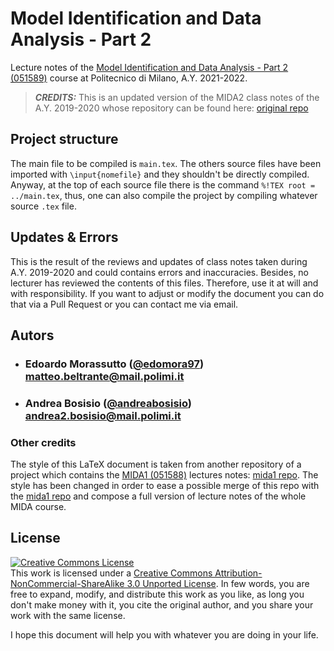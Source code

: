 # Model Identification and Data Analysis - Part 2

Lecture notes of the [Model Identification and Data Analysis - Part 2 (051589)](https://www11.ceda.polimi.it/schedaincarico/schedaincarico/controller/scheda_pubblica/SchedaPublic.do?&evn_default=evento&c_classe=765794&polij_device_category=DESKTOP&__pj0=0&__pj1=42d68cc1050be0569561dabe2a5df40b) course at Politecnico di Milano, A.Y. 2021-2022.

> **_CREDITS:_**  This is an updated version of the MIDA2 class notes of the A.Y. 2019-2020 whose repository can be found here: [original repo](https://github.com/polimi-cheatsheet/MIDA2)


## Project structure

The main file to be compiled is `main.tex`.
The others source files have been imported with  `\input{nomefile}` and they shouldn't be directly compiled. Anyway, at the top of each source file there is the command `%!TEX root = ../main.tex`, thus, one can also compile the project by compiling whatever source `.tex` file.

## Updates & Errors

This is the result of the reviews and updates of class notes taken during A.Y. 2019-2020 and could contains errors and inaccuracies. Besides, no lecturer has reviewed the contents of this files. Therefore, use it at will and with responsibility. 
If you want to adjust or modify the document you can do that via a Pull Request or you can contact me via email. 

## Autors 

- ###  Edoardo Morassutto ([@edomora97](https://github.com/edomora97))<br>matteo.beltrante@mail.polimi.it
- ###  Andrea Bosisio ([@andreabosisio](https://github.com/andreabosisio))<br>andrea2.bosisio@mail.polimi.it

### Other credits
The style of this LaTeX document is taken from another repository of a project which contains the [MIDA1 (051588)](https://www11.ceda.polimi.it/schedaincarico/schedaincarico/controller/scheda_pubblica/SchedaPublic.do?&evn_default=evento&c_classe=765793&polij_device_category=DESKTOP&__pj0=0&__pj1=c4cfdb62e79df118344594f5fd1ca434) lectures notes: [mida1 repo](https://github.com/teobucci/mida).
The style has been changed in order to ease a possible merge of this repo with the [mida1 repo](https://github.com/teobucci/mida) and compose a full version of lecture notes of the whole MIDA course.

## License

<a rel="license" href="http://creativecommons.org/licenses/by-nc-sa/3.0/"><img alt="Creative Commons License" style="border-width:0" src="https://i.creativecommons.org/l/by-nc-sa/3.0/88x31.png" /></a><br />This work is licensed under a <a rel="license" href="http://creativecommons.org/licenses/by-nc-sa/3.0/">Creative Commons Attribution-NonCommercial-ShareAlike 3.0 Unported License</a>. In few words, you are free to expand, modify, and distribute this work as you like, as long you don't make money with it, you cite the original author, and you share your work with the same license.

I hope this document will help you with whatever you are doing in your life.
